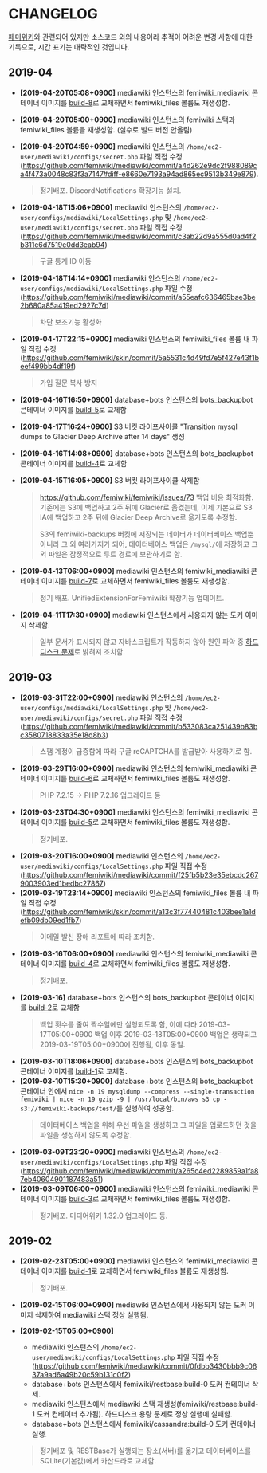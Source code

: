 # CHANGELOG

[페미위키]와 관련되어 있지만 소스코드 외의 내용이라 추적이 어려운 변경 사항에 대한 기록으로, 시간 표기는 대략적인 것입니다.

## 2019-04

- **[2019-04-20T05:08+0900]** mediawiki 인스턴스의 femiwiki_mediawiki 콘테이너 이미지를 [build-8](https://github.com/femiwiki/mediawiki/releases/tag/build-8)로 교체하면서 femiwiki_files 볼륨도 재생성함.
- **[2019-04-20T05:00+0900]** mediawiki 인스턴스의 femiwiki 스택과 femiwiki_files 볼륨을 재생성함. (실수로 빌드 버전 안올림)
- **[2019-04-20T04:59+0900]** mediawiki 인스턴스의 `/home/ec2-user/mediawiki/configs/secret.php` 파일 직접 수정(https://github.com/femiwiki/mediawiki/commit/a4d262e9dc2f988089ca4f473a0048c83f3a7147#diff-e8660e7193a94ad865ec9513b349e879).
  > 정기배포. DiscordNotifications 확장기능 설치.
- **[2019-04-18T15:06+0900]** mediawiki 인스턴스의 `/home/ec2-user/configs/mediawiki/LocalSettings.php` 및 `/home/ec2-user/mediawiki/configs/secret.php` 파일 직접 수정(https://github.com/femiwiki/mediawiki/commit/c3ab22d9a555d0ad4f2b311e6d7519e0dd3eab94)
  > 구글 통계 ID 이동
- **[2019-04-18T14:14+0900]** mediawiki 인스턴스의 `/home/ec2-user/configs/mediawiki/LocalSettings.php` 파일 수정(https://github.com/femiwiki/mediawiki/commit/a55eafc636465bae3be2b680a85a419ed2927c7d)
  > 차단 보조기능 활성화
- **[2019-04-17T22:15+0900]** mediawiki 인스턴스의 femiwiki_files 볼륨 내 파일 직접 수정(https://github.com/femiwiki/skin/commit/5a5531c4d49fd7e5f427e43f1beef499bb4df19f)
  > 가입 질문 복사 방지
- **[2019-04-16T16:50+0900]** database+bots 인스턴스의 bots_backupbot 콘테이너 이미지를 [build-5](https://github.com/femiwiki/backupbot/releases/tag/build-5)로 교체함
- **[2019-04-17T16:24+0900]** S3 버킷 라이프사이클 "Transition mysql dumps to Glacier Deep Archive after 14 days" 생성
- **[2019-04-16T14:08+0900]** database+bots 인스턴스의 bots_backupbot 콘테이너 이미지를 [build-4](https://github.com/femiwiki/backupbot/releases/tag/build-4)로 교체함
- **[2019-04-15T16:05+0900]** S3 버킷 라이프사이클 삭제함

  > https://github.com/femiwiki/femiwiki/issues/73 백업 비용 최적화함. 기존에는 S3에 백업하고 2주 뒤에 Glacier로 옮겼는데, 이제 기본으로 S3 IA에 백업하고 2주 뒤에 Glacier Deep Archive로 옮기도록 수정함.
  >
  > S3의 femiwiki-backups 버킷에 저장되는 데이터가 데이터베이스 백업뿐 아니라 그 외 여러가지가 되어, 데이터베이스 백업은 `/mysql/`에 저장하고 그 외 파일은 잠정적으로 루트 경로에 보관하기로 함.

- **[2019-04-13T06:00+0900]** mediawiki 인스턴스의 femiwiki_mediawiki 콘테이너 이미지를 [build-7](https://github.com/femiwiki/mediawiki/releases/tag/build-7)로 교체하면서 femiwiki_files 볼륨도 재생성함.

  > 정기 배포. UnifiedExtensionForFemiwiki 확장기능 업데이트.

- **[2019-04-11T17:30+0900]** mediawiki 인스턴스에서 사용되지 않는 도커 이미지 삭제함.
  > 일부 문서가 표시되지 않고 자바스크립트가 작동하지 않아 원인 파악 중 [하드디스크 문제](https://github.com/femiwiki/femiwiki/issues/70#issuecomment-482030123)로 밝혀져 조치함.

## 2019-03

- **[2019-03-31T22:00+0900]** mediawiki 인스턴스의 `/home/ec2-user/configs/mediawiki/LocalSettings.php` 및 `/home/ec2-user/mediawiki/configs/secret.php` 파일 직접 수정(https://github.com/femiwiki/mediawiki/commit/b533083ca251439b83bc3580718833a35e18d8b3)
  > 스팸 계정이 급증함에 따라 구글 reCAPTCHA를 발급받아 사용하기로 함.
- **[2019-03-29T16:00+0900]** mediawiki 인스턴스의 femiwiki_mediawiki 콘테이너 이미지를 [build-6](https://github.com/femiwiki/mediawiki/releases/tag/build-6)로 교체하면서 femiwiki_files 볼륨도 재생성함.
  > PHP 7.2.15 → PHP 7.2.16 업그레이드 등
- **[2019-03-23T04:30+0900]** mediawiki 인스턴스의 femiwiki_mediawiki 콘테이너 이미지를 [build-5](https://github.com/femiwiki/mediawiki/releases/tag/build-5)로 교체하면서 femiwiki_files 볼륨도 재생성함.
  > 정기배포.
- **[2019-03-20T16:00+0900]** mediawiki 인스턴스의 `/home/ec2-user/mediawiki/configs/LocalSettings.php` 파일 직접 수정(https://github.com/femiwiki/mediawiki/commit/f25fb5b23e35ebcdc2679003903ed1bedbc27867)
- **[2019-03-19T23:14+0900]** mediawiki 인스턴스의 femiwiki_files 볼륨 내 파일 직접 수정(https://github.com/femiwiki/skin/commit/a13c3f77440481c403bee1a1defb09db09ed1fb7)
  > 이메일 발신 장애 리포트에 따라 조치함.
- **[2019-03-16T06:00+0900]** mediawiki 인스턴스의 femiwiki_mediawiki 콘테이너 이미지를 [build-4](https://github.com/femiwiki/mediawiki/releases/tag/build-4)로 교체하면서 femiwiki_files 볼륨도 재생성함.
  > 정기배포.
- **[2019-03-16]** database+bots 인스턴스의 bots_backupbot 콘테이너 이미지를 [build-2](https://github.com/femiwiki/backupbot/releases/tag/build-2)로 교체함
  > 백업 횟수를 줄여 짝수일에만 실행되도록 함, 이에 따라 2019-03-17T05:00+0900 백업 이후 2019-03-18T05:00+0900 백업은 생략되고 2019-03-19T05:00+0900에 진행됨, 이후 동일.
- **[2019-03-10T18:06+0900]** database+bots 인스턴스의 bots_backupbot 콘테이너 이미지를 [build-1](https://github.com/femiwiki/backupbot/releases/tag/build-1)로 교체함.
- **[2019-03-10T15:30+0900]** database+bots 인스턴스의 bots_backupbot 콘테이너 안에서 `nice -n 19 mysqldump --compress --single-transaction femiwiki | nice -n 19 gzip -9 | /usr/local/bin/aws s3 cp - s3://femiwiki-backups/test/`를 실행하여 성공함.
  > 데이터베이스 백업을 위해 우선 파일을 생성하고 그 파일을 업로드하던 것을 파일을 생성하지 않도록 수정함.
- **[2019-03-09T23:20+0900]** mediawiki 인스턴스의 `/home/ec2-user/mediawiki/configs/LocalSettings.php` 파일 직접 수정(https://github.com/femiwiki/mediawiki/commit/a265c4ed2289859a1fa87eb40604901187483a51)
- **[2019-03-09T06:00+0900]** mediawiki 인스턴스의 femiwiki_mediawiki 콘테이너 이미지를 [build-3](https://github.com/femiwiki/mediawiki/releases/tag/build-3)로 교체하면서 femiwiki_files 볼륨도 재생성함.
  > 정기배포. 미디어위키 1.32.0 업그레이드 등.

## 2019-02

- **[2019-02-23T05:00+0900]** mediawiki 인스턴스의 femiwiki_mediawiki 콘테이너 이미지를 [build-1](https://github.com/femiwiki/mediawiki/releases/tag/build-1)로 교체하면서 femiwiki_files 볼륨도 재생성함.
  > 정기배포.
- **[2019-02-15T06:00+0900]** mediawiki 인스턴스에서 사용되지 않는 도커 이미지 삭제하여 mediawiki 스택 정상 실행됨.
- **[2019-02-15T05:00+0900]**

  - mediawiki 인스턴스의 `/home/ec2-user/mediawiki/configs/LocalSettings.php` 파일 직접 수정(https://github.com/femiwiki/mediawiki/commit/0fdbb3430bbb9c0637a9ad6a49b20c59b131c0f2)
  - database+bots 인스턴스에서 femiwiki/restbase:build-0 도커 컨테이너 삭제.
  - mediawiki 인스턴스에서 mediawiki 스택 재생성(femiwiki/restbase:build-1 도커 컨테이너 추가됨). 하드디스크 용량 문제로 정상 실행에 실패함.
  - database+bots 인스턴스에서 femiwiki/cassandra:build-0 도커 컨테이너 실행.

  > 정기배포 및 RESTBase가 실행되는 장소(서버)를 옮기고 데이터베이스를 SQLite(기본값)에서 카산드라로 교체함.

[페미위키]: https://femiwiki.com
